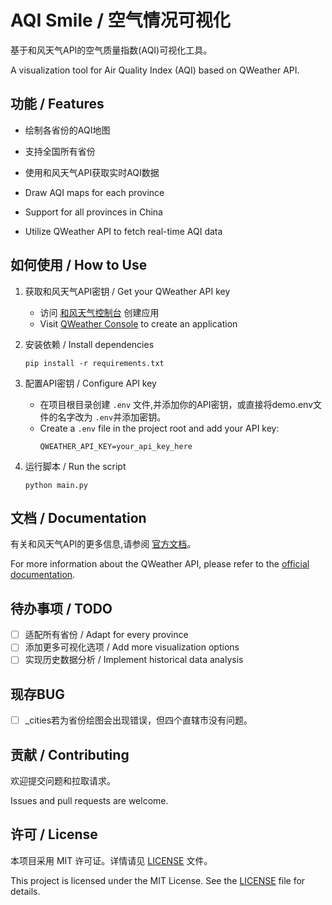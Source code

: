 # AQI Smile / 空气情况可视化

基于和风天气API的空气质量指数(AQI)可视化工具。

A visualization tool for Air Quality Index (AQI) based on QWeather API.

## 功能 / Features

- 绘制各省份的AQI地图
- 支持全国所有省份
- 使用和风天气API获取实时AQI数据

- Draw AQI maps for each province
- Support for all provinces in China
- Utilize QWeather API to fetch real-time AQI data

## 如何使用 / How to Use

1. 获取和风天气API密钥 / Get your QWeather API key
   - 访问 [和风天气控制台](https://console.qweather.com/#/apps/create-app/create) 创建应用
   - Visit [QWeather Console](https://console.qweather.com/#/apps/create-app/create) to create an application

2. 安装依赖 / Install dependencies
   ```
   pip install -r requirements.txt
   ```

3. 配置API密钥 / Configure API key
   - 在项目根目录创建 `.env` 文件,并添加你的API密钥，或直接将demo.env文件的名字改为 `.env`并添加密钥。
   - Create a `.env` file in the project root and add your API key:
     ```
     QWEATHER_API_KEY=your_api_key_here
     ```

4. 运行脚本 / Run the script
   ```
   python main.py
   ```

## 文档 / Documentation

有关和风天气API的更多信息,请参阅 [官方文档](https://dev.qweather.com/docs/configuration/project-and-key/)。

For more information about the QWeather API, please refer to the [official documentation](https://dev.qweather.com/docs/configuration/project-and-key/).

## 待办事项 / TODO

- [ ] 适配所有省份 / Adapt for every province
- [ ] 添加更多可视化选项 / Add more visualization options
- [ ] 实现历史数据分析 / Implement historical data analysis

## 现存BUG

- [ ] _cities若为省份绘图会出现错误，但四个直辖市没有问题。

## 贡献 / Contributing

欢迎提交问题和拉取请求。

Issues and pull requests are welcome.

## 许可 / License

本项目采用 MIT 许可证。详情请见 [LICENSE](LICENSE) 文件。

This project is licensed under the MIT License. See the [LICENSE](LICENSE) file for details.


